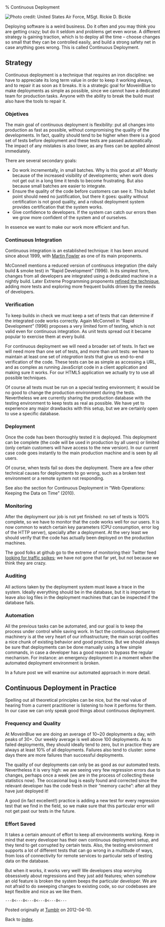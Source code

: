 % Continuous Deployment

![Photo credit: [United States Air Force, MSgt. Rickie D. Bickle](https://es.wikipedia.org/wiki/Archivo:Seabees_compactor_roller.jpg)](pics/continuous-deployment.jpg "Seabees compactor roller")

Deploying software is a weird business. Do it often and you may think you are getting crazy; but do it seldom and problems get even worse. A different strategy is gaining traction, which is to deploy all the time – choose changes so small that they can be controlled easily, and build a strong safety net in case anything goes wrong. This is called Continuous Deployment.

## Strategy

Continuous deployment is a technique that requires an iron discipline: we have to appreciate its long term value in order to keep it working always, and to repair it as soon as it breaks. It is a strategic goal for MoveinBlue to make deployments as simple as possible, since we cannot have a dedicated team for production tasks. Anyone with the ability to break the build must also have the tools to repair it.

### Objetives

The main goal of continuous deployment is flexibility: put all changes into production as fast as possible, without compromising the quality of the developments. In fact, quality should tend to be higher when there is a good set of tests before deployment and these tests are passed automatically. The impact of any mistakes is also lower, as any fixes can be applied almost immediately.

There are several secondary goals:

* Do work incrementally, in small batches. Why is this good at all? Mostly because of the increased visibility of developments; when work does not get out in a long time it tends to become frustrating. But also because small batches are easier to integrate.
* Ensure the quality of the code before customers can see it. This bullet point should need no justification, but there it goes: quality without certification is not good quality, and a robust deployment system provides certification that the system works.
* Give confidence to developers. If the system can catch our errors then we grow more confident of the system and of ourselves.

In essence we want to make our work more efficient and fun.

### Continuous Integration

Continuous integration is an established technique: it has been around since about 1999, with [Martin Fowler](http://www.martinfowler.com/articles/continuousIntegration.html) as one of its main proponents.

McConnell mentions a reduced version of continuous integration (the daily build & smoke test) in “Rapid Development” (1996). In its simplest form, changes from all developers are integrated using a dedicated machine in a nightly build. Later Extreme Programming proponents [refined the technique](http://www.extremeprogramming.org/rules/integrateoften.html), adding more tests and exploring more frequent builds driven by the needs of developers.

### Verification

To keep builds in check we must keep a set of tests that can determine if the integrated code works correctly. Again McConnell in “Rapid Development” (1996) proposes a very limited form of testing, which is not valid even for continuous integration. As unit tests spread out it became popular to exercise them at every build.

For continuous deployment we will need a broader set of tests. In fact we will need more than one set of tests, and more than unit tests: we have to maintain at least one set of _integration tests_ that give us end-to-end verification of the code. These tests can be as simple as accessing a URL, and as complex as running JavaScript code in a client application and making sure it works. For our HTML5 application we actually try to use all possible techniques.

Of course all tests must be run on a special testing environment; it would be no good to change the production environment during the tests. Nevertheless we are currently sharing the production database with the testing environment to keep tests as real as possible. We have yet to experience any major drawbacks with this setup, but we are certainly open to use a specific database.

### Deployment

Once the code has been thoroughly tested it is deployed. This deployment can be complete (the code will be used in production by all users) or limited (only certain customers will have access to the new version). In our current case code goes instantly to the main production machine and is seen by all users.

Of course, when tests fail so does the deployment. There are a few other technical causes for deployments to go wrong, such as a broken test environment or a remote system not responding.

See also the section for Continuous Deployment in “Web Operations: Keeping the Data on Time” (2010).

### Monitoring

After the deployment our job is not yet finished: no set of tests is 100% complete, so we have to monitor that the code works well for our users. It is now common to watch certain key parameters (CPU consumption, error log of the HTTP server), specially after a deployment. At the very least we should verify that the code has actually been deployed on the production machines.

The good folks at github go to the extreme of monitoring their Twitter feed [looking for traffic spikes](http://zachholman.com/posts/scaling-github-employees/); we have not gone that far yet, but not because we think they are crazy.

### Auditing

All actions taken by the deployment system must leave a trace in the system. Ideally everything should be in the database, but it is important to leave also log files in the deployment machines that can be inspected if the database fails.

### Automation

All the previous tasks can be automated, and our goal is to keep the process under control while saving work. In fact the continuous deployment machinery is at the very heart of our infrastructure; the main script codifies a nice chunk of existing behavior and good practices. But we should always be sure that deployments can be done manually using a few simple commands, in case a developer has a good reason to bypass the regular mechanism. For instance: an emergency deployment in a moment when the automated deployment environment is broken.

In a future post we will examine our automated approach in more detail.

## Continuous Deployment in Practice

Spelling out all theoretical principles can be nice, but the real value of hearing from a current practitioner is listening to how it performs for them. In our case we can only speak good things about continuous deployment.

### Frequency and Quality

At MoveinBlue we are doing an average of 10~20 deployments a day, with peaks of 30+. Our weekly average is well above 100 deployments. As to failed deployments, they should ideally tend to zero, but in practice they are always at least 10% of all deployments. Failures also tend to cluster: some days there are more failures than successful deployments.

The quality of our deployments can only be as good as our automated tests. Nevertheless it is very high: we are seeing very few regression errors due to changes, perhaps once a week (we are in the process of collecting these statistics now). The occasional bug is easily found and corrected since the relevant developer has the code fresh in their “memory cache”: after all they have just deployed it!

A good (in fact excellent!) practice is adding a new test for every regression test that we find in the field, so we make sure that this particular error will not get past our tests in the future.

### Effort Saved

It takes a certain amount of effort to keep all environments working. Keep in mind that every developer has their own continuous deployment setup, and they tend to get corrupted by certain tests. Also, the testing environment supports a lot of different tests that can go wrong in a multitude of ways, from loss of connectivity for remote services to particular sets of testing data on the database.

But when it works, it works very well! We developers stop worrying obsessively about regressions and they just add features; when somehow an old feature is broken the system beeps the particular developer. We are not afraid to do sweeping changes to existing code, so our codebases are kept flexible and nice as we like them.

`---8<---8<---8<---8<---8<---`

Posted originally at [Tumblr](http://tech.moveinblue.com/post/20861955803/continuous-deployment) on 2012-04-10.

Back to [index](../index.html).


